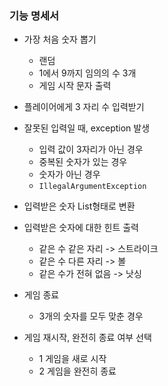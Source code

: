 ### 기능 명세서

- 가장 처음 숫자 뽑기
  - 랜덤
  - 1에서 9까지 임의의 수 3개
  - 게임 시작 문자 출력
- 플레이어에게 3 자리 수 입력받기
- 잘못된 입력일 때, exception 발생
  - 입력 값이 3자리가 아닌 경우
  - 중복된 숫자가 있는 경우
  - 숫자가 아닌 경우
  - `IllegalArgumentException`

- 입력받은 숫자 List형태로 변환
  
- 입력받은 숫자에 대한 힌트 출력
  - 같은 수 같은 자리 -> 스트라이크
  - 같은 수 다른 자리 -> 볼
  - 같은 수가 전혀 없음 -> 낫싱
- 게임 종료
  - 3개의 숫자를 모두 맞춘 경우
- 게임 재시작, 완전히 종료 여부 선택
  - 1 게임을 새로 시작
  - 2 게임을 완전히 종료